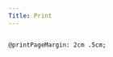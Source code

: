 ```yaml
---
Title: Print
---
```


<pre class="language-less">
<code>
@printPageMargin: 2cm .5cm;
</code>
</pre>
